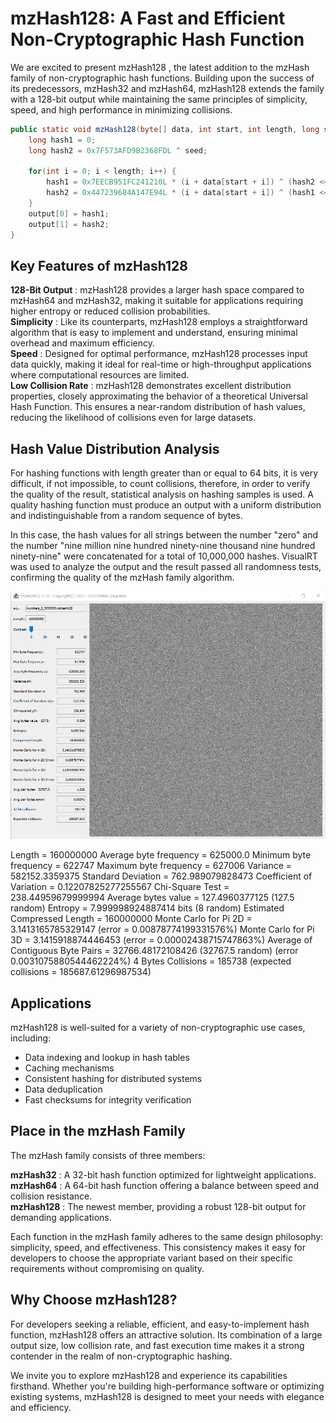 
# mzHash128: A Fast and Efficient Non-Cryptographic Hash Function
We are excited to present mzHash128 , the latest addition to the mzHash family of non-cryptographic hash functions. Building upon the success of its predecessors, mzHash32 and mzHash64, mzHash128 extends the family with a 128-bit output while maintaining the same principles of simplicity, speed, and high performance in minimizing collisions.

```java
public static void mzHash128(byte[] data, int start, int length, long seed, long[] output) {
	long hash1 = 0;
	long hash2 = 0x7F573AFD9B2368FDL ^ seed;
	
	for(int i = 0; i < length; i++) {
		hash1 = 0x7EECB951FC241210L * (i + data[start + i]) ^ (hash2 << 2) ^ (hash2 >>> 2);
		hash2 = 0x447239684A147E94L * (i + data[start + i]) ^ (hash1 << 2) ^ (hash1 >>> 2);
	}
	output[0] = hash1;
	output[1] = hash2;
}
```
## Key Features of mzHash128
**128-Bit Output** : mzHash128 provides a larger hash space compared to mzHash64 and mzHash32, making it suitable for applications requiring higher entropy or reduced collision probabilities.<br>
**Simplicity** : Like its counterparts, mzHash128 employs a straightforward algorithm that is easy to implement and understand, ensuring minimal overhead and maximum efficiency.<br>
**Speed** : Designed for optimal performance, mzHash128 processes input data quickly, making it ideal for real-time or high-throughput applications where computational resources are limited.<br>
**Low Collision Rate** : mzHash128 demonstrates excellent distribution properties, closely approximating the behavior of a theoretical Universal Hash Function. This ensures a near-random distribution of hash values, reducing the likelihood of collisions even for large datasets.<br>

## Hash Value Distribution Analysis
For hashing functions with length greater than or equal to 64 bits, it is very difficult, if not impossible, to count collisions, therefore, in order to verify the quality of the result, statistical analysis on hashing samples is used. A quality hashing function must produce an output with a uniform distribution and indistinguishable from a random sequence of bytes.

In this case, the hash values ​​for all strings between the number "zero" and the number "nine million nine hundred ninety-nine thousand nine hundred ninety-nine" were concatenated for a total of 10,000,000 hashes. VisualRT was used to analyze the output and the result passed all randomness tests, confirming the quality of the mzHash family algorithm.

![Alt Text](https://raw.githubusercontent.com/matteo65/mzHash128/main/Resource/mzhash128output.png)

Length = 160000000
Average byte frequency = 625000.0
Minimum byte frequency = 622747
Maximum byte frequency = 627006
Variance = 582152.3359375
Standard Deviation = 762.989079828473
Coefficient of Variation = 0.12207825277255567
Chi-Square Test = 238.44959679999994
Average bytes value = 127.4960377125 (127.5 random)
Entropy = 7.999998924887414 bits (8 random)
Estimated Compressed Length = 160000000
Monte Carlo for Pi 2D = 3.1413165785329147 (error = 0.00878774199331576%)
Monte Carlo for Pi 3D = 3.1415918874446453 (error = 0.00002438715747863%)
Average of Contiguous Byte Pairs = 32766.48172108426 (32767.5 random) (error 0.0031075880544462224%)
4 Bytes Collisions = 185738 (expected collisions = 185687.61296987534)

## Applications
mzHash128 is well-suited for a variety of non-cryptographic use cases, including:

- Data indexing and lookup in hash tables
- Caching mechanisms
- Consistent hashing for distributed systems
- Data deduplication
- Fast checksums for integrity verification

## Place in the mzHash Family
The mzHash family consists of three members:

**mzHash32** : A 32-bit hash function optimized for lightweight applications.<br>
**mzHash64** : A 64-bit hash function offering a balance between speed and collision resistance.<br>
**mzHash128** : The newest member, providing a robust 128-bit output for demanding applications.<br>

Each function in the mzHash family adheres to the same design philosophy: simplicity, speed, and effectiveness. This consistency makes it easy for developers to choose the appropriate variant based on their specific requirements without compromising on quality.<br>

## Why Choose mzHash128?
For developers seeking a reliable, efficient, and easy-to-implement hash function, mzHash128 offers an attractive solution. Its combination of a large output size, low collision rate, and fast execution time makes it a strong contender in the realm of non-cryptographic hashing.

We invite you to explore mzHash128 and experience its capabilities firsthand. Whether you're building high-performance software or optimizing existing systems, mzHash128 is designed to meet your needs with elegance and efficiency.
